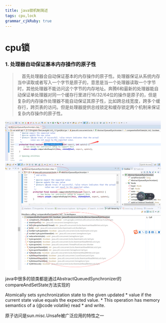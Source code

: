 ```yaml
---
title: java锁机制简述
tags: cpu,lock
grammar_cjkRuby: true
---
```


#  cpu锁

### 1.  处理器自动保证基本内存操作的原子性
> &ensp;&ensp;首先处理器会自动保证基本的内存操作的原子性。处理器保证从系统内存当中读取或者写入一个字节是原子的，意思是当一个处理器读取一个字节时，其他处理器不能访问这个字节的内存地址。奔腾6和最新的处理器能自动保证单处理器对同一个缓存行里进行16/32/64位的操作是原子的，但是复杂的内存操作处理器不能自动保证其原子性，比如跨总线宽度，跨多个缓存行，跨页表的访问。但是处理器提供总线锁定和缓存锁定两个机制来保证复杂内存操作的原子性。 


![enter description here][1]
![enter description here][2]


  java中很多的锁类都是通过AbstractQueuedSynchronizer的compareAndSetState方法实现的
  
  Atomically sets synchronization state to the given updated
     * value if the current state value equals the expected value.
     * This operation has memory semantics of a {@code volatile} read
     * and write.


  [1]: ./images/1511938607669.jpg
  [2]: ./images/1511938828714.jpg
  
  原子访问是sun.misc.Unsafe被广泛应用的特性之一